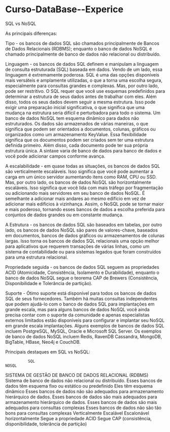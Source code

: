 # Curso-DataBase--Experice

SQL vs NoSQL

As principais diferenças: 

Tipo - os 
bancos de dados SQL são chamados principalmente de Bancos de Dados Relacionais (RDBMS); enquanto o banco de dados NoSQL é chamado principalmente de banco de dados não relacional ou distribuído. 
 

Linguagem - os 
bancos de dados SQL definem e manipulam a linguagem de consulta estruturada (SQL) baseada em dados. Vendo de um lado, essa linguagem é extremamente poderosa. SQL é uma das opções disponíveis mais versáteis e amplamente utilizadas, o que a torna uma escolha segura, especialmente para consultas grandes e complexas. Mas, por outro lado, pode ser restritivo. O SQL requer que você use esquemas predefinidos para determinar a estrutura de seus dados antes de trabalhar com eles. Além disso, todos os seus dados devem seguir a mesma estrutura. Isso pode exigir uma preparação inicial significativa, o que significa que uma mudança na estrutura seria difícil e perturbadora para todo o sistema. 
Um banco de dados NoSQL tem esquema dinâmico para dados não estruturados. Os dados são armazenados de várias maneiras, o que significa que podem ser orientados a documentos, colunas, gráficos ou organizados como um armazenamento KeyValue. Essa flexibilidade significa que os documentos podem ser criados sem ter uma estrutura definida primeiro. Além disso, cada documento pode ter sua própria estrutura única. A sintaxe varia de banco de dados para banco de dados e você pode adicionar campos conforme avança. 

 

A escalabilidade - 
em quase todas as situações, os bancos de dados SQL são verticalmente escaláveis. Isso significa que você pode aumentar a carga em um único servidor aumentando itens como RAM, CPU ou SSD. Mas, por outro lado, os bancos de dados NoSQL são horizontalmente escaláveis. Isso significa que você lida com mais tráfego por fragmentação ou adicionando mais servidores em seu banco de dados NoSQL. É semelhante a adicionar mais andares ao mesmo edifício em vez de adicionar mais edifícios à vizinhança. Assim, o NoSQL pode se tornar maior e mais poderoso, tornando esses bancos de dados a escolha preferida para conjuntos de dados grandes ou em constante mudança. 
 
A Estrutura - os 
bancos de dados SQL são baseados em tabelas, por outro lado, os bancos de dados NoSQL são pares de valores-chave, baseados em documentos, bancos de dados gráficos ou armazenamentos de colunas largas. Isso torna os bancos de dados SQL relacionais uma opção melhor para aplicativos que requerem transações de várias linhas, como um sistema de contabilidade ou para sistemas legados que foram construídos para uma estrutura relacional. 
 
Propriedade seguida - os 
bancos de dados SQL seguem as propriedades ACID (Atomicidade, Consistência, Isolamento e Durabilidade), enquanto o banco de dados NoSQL segue o teorema CAP de Brewers (Consistência, Disponibilidade e Tolerância de partição). 
 
Suporte - 
Ótimo suporte está disponível para todos os bancos de dados SQL de seus fornecedores. Também há muitas consultas independentes que podem ajudá-lo com o banco de dados SQL para implantações em grande escala, mas para alguns bancos de dados NoSQL você ainda precisa contar com o suporte da comunidade e apenas especialistas externos limitados estão disponíveis para configurar e implantar seu NoSQL em grande escala implantações. 
Alguns exemplos de bancos de dados SQL incluem PostgreSQL, MySQL, Oracle e Microsoft SQL Server. Os exemplos de banco de dados NoSQL incluem Redis, RavenDB Cassandra, MongoDB, BigTable, HBase, Neo4j e CouchDB. 

 

Principais destaques em SQL vs NoSQL: 
 

              SQL                                                                                       NOSQL                                          
SISTEMA DE GESTÃO DE BANCO DE DADOS RELACIONAL (RDBMS)                        	        Sistema de banco de dados não relacional ou distribuído.
Esses bancos de dados têm esquema fixo ou estático ou predefinido	                      Eles têm esquema dinâmico
Esses bancos de dados não são adequados para armazenamento hierárquico de dados.      	Esses bancos de dados são mais adequados para armazenamento hierárquico de dados.
Esses bancos de dados são mais adequados para consultas complexas	                      Esses bancos de dados não são tão bons para consultas complexas
Verticalmente Escalável	                                                                Escalonável horizontalmente
Segue a propriedade ACID	                                                              Segue CAP (consistência, disponibilidade, tolerância de partição)
